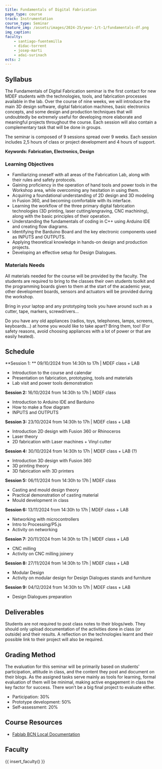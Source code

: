 ```yaml
---
title: Fundamentals of Digital Fabrication
page_type: course
track: Instrumentation
course_type: Seminar
feature_img: /assets/images/2024-25/year-1/t-1/fundamentals-df.png
img_caption:
faculty:
    - santiago-fuentemilla
    - didac-torrent
    - josep-marti
    - adai-surinach
ects: 2
---
```



## Syllabus

The Fundamentals of Digital Fabrication seminar is the first contact for new MDEF students with the technologies, tools, and fabrication processes available in the lab. Over the course of nine weeks, we will introduce the main 3D design software, digital fabrication machines, basic electronics concepts, and some design and production techniques that will undoubtedly be extremely useful for developing more elaborate and meaningful projects throughout the course. Each session will also contain a complementary task that will be done in groups.

The seminar is composed of 9 sessions spread over 9 weeks. Each session includes 2,5 hours of class or project development and 4 hours of support.

**Keywords: Fabrication, Electronics, Design**

### Learning Objectives

- Familiarizing oneself with all areas of the Fabrication Lab, along with their rules and safety protocols.
- Gaining proficiency in the operation of hand tools and power tools in the Workshop area, while overcoming any hesitation in using them.
- Acquiring a foundational understanding of 2D design and 3D modeling in Fusion 360, and becoming comfortable with its interface.
- Learning the workflow of the three primary digital fabrication technologies (3D printing, laser cutting/engraving, CNC machining), along with the basic principles of their operation.
- Understanding the fundamentals of coding in C++ using Arduino IDE and creating flow diagrams.
- Identifying the Barduino Board and the key electronic components used as INPUTS and OUTPUTS.
- Applying theoretical knowledge in hands-on design and production projects.
- Developing an effective setup for Design Dialogues.



### Materials Needs

All materials needed for the course will be provided by the faculty. The students are required to bring to the classes their own students toolkit and the programming boards given to them at the start of the academic year, other development boards, sensors and actuators will be provided during the workshop.

Bring in your laptop and any prototyping tools you have around such as a cutter, tape, markers, screwdrivers...

Do you have any old appliances (radios, toys, telephones, lamps, screens, keyboards...) at home you would like to take apart? Bring them, too! (For safety reasons, avoid choosing appliances with a lot of power or that are easily heated).

## Schedule
**Session 1: **
09/10/2024 from 14:30h to 17h | MDEF class + LAB
* Introduction to the course and calendar
* Presentation on fabrication, prototyping, tools and materials
* Lab visit and power tools demonstration

**Session 2:**
16/10/2024 from 14:30h to 17h | MDEF class
* Introduction to Arduino IDE and Barduino
* How to make a flow diagram 
* INPUTS and OUTPUTS

**Session 3:**
23/10/2024 from 14:30h to 17h | MDEF class + LAB
* Introduction 2D design with Fusion 360 or Rhinoceros
* Laser theory
* 2D fabrication with Laser machines + Vinyl cutter

**Session 4:**
30/10/2024 from 14:30h to 17h | MDEF class + LAB (?)
* Introduction 3D design with Fusion 360
* 3D printing theory
* 3D fabrication with 3D printers

**Session 5:**
06/11/2024 from 14:30h to 17h | MDEF class
* Casting and mould design theory
* Practical demonstration of casting material
* Mould development in class

**Session 6:**
13/11/2024 from 14:30h to 17h | MDEF class + LAB
* Networking with microcontrollers
* Intro to Processing/P5.js
* Activity on networking

**Session 7:**
20/11/2024 from 14:30h to 17h | MDEF class + LAB
* CNC milling
* Activity on CNC milling joinery

**Session 8:**
27/11/2024 from 14:30h to 17h | MDEF class + LAB
* Modular Design 
* Activity on modular design for Design Dialogues stands and furniture

**Session 9:**
04/12/2024 from 14:30h to 17h | MDEF class + LAB
* Design Dialogues preparation


## Deliverables

Students are not required to post class notes to their blogs/web. They should only upload documentation of the activities done in class (or outside) and their results. A reflection on the technologies learnt and their possible link to their project will also be required.

## Grading Method

The evaluation for this seminar will be primarily based on students' participation, attitude in class, and the content they post and document on their blogs. As the assigned tasks serve mainly as tools for learning, formal evaluation of them will be minimal, making active engagement in class the key factor for success. There won’t be a big final project to evaluate either.

- Participation: 30%
- Prototype development: 50%
- Self-assessment: 20%

## Course Resources

- [Fablab BCN Local Documentation](https://fablabbcn-projects.gitlab.io/learning/educational-docs/fabacademy/course-info/what_is_it/) 

## Faculty

{{ insert_faculty() }}